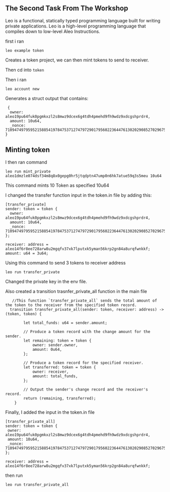 <!-- # 🪙 Token -->

[//]: # (<img alt="workshop/token" width="1412" src="../.resources/token.png">)
## The Second Task From The Workshop

Leo is a functional, statically typed programming language built for writing private applications. Leo is a high-level programming language that compiles down to low-level Aleo Instructions.

first i ran 
```
leo example token 
```
Creates a token project, we can then mint tokens to send to receiver.

Then cd into ``` token ```

Then i ran 
```
leo account new
```

Generates a struct output that contains:

``` 
 {
  owner: aleo19pu64fuk0pgmkxzl2s8mwz9dcex6g4tdh4pmehd9fh9wdz9xdcgshprdr4,
  amount: 10u64,
  _nonce: 710947497959521588541978475371274797290179560223644761302029085270296751312group
}
```

## Minting token

I then ran command
```
leo run mint_private aleo1dmzle074dsf34m8q8x0gepg0hr5jtqdptn47ump0n6hk7atue59q3s5meu 10u64
```
This command mints 10 Token as specified 10u64


I changed the transfer function input in the token.in file by adding this:
```
[transfer_private]
sender: token = token {
  owner: aleo19pu64fuk0pgmkxzl2s8mwz9dcex6g4tdh4pmehd9fh9wdz9xdcgshprdr4,
  amount: 10u64,
  _nonce: 710947497959521588541978475371274797290179560223644761302029085270296751312group
};

receiver: address = aleo14f6r8ee728arw8u2mgqfv37xk7lputxk5yman56krp2gn84a8urqfwnkkf;
amount: u64 = 3u64;
```

Using this command to send 3 tokens to receiver address
```
leo run transfer_private
```
Changed the private key in the env file.

Also created a transition trasnfer_private_all function in the main file

```
   //This function `transfer_private_all` sends the total amount of the token to the receiver from the specified token record.
  transition transfer_private_all(sender: token, receiver: address) -> (token, token) {
        
        let total_funds: u64 = sender.amount;

        // Produce a token record with the change amount for the sender.
        let remaining: token = token {
            owner: sender.owner,
            amount: 0u64,
        };

        // Produce a token record for the specified receiver.
        let transferred: token = token {
            owner: receiver,
            amount: total_funds,
        };

        // Output the sender's change record and the receiver's record.
        return (remaining, transferred);
    }

```

Finally, I added the input in the token.in file
```
[transfer_private_all]
sender: token = token {
 owner: aleo19pu64fuk0pgmkxzl2s8mwz9dcex6g4tdh4pmehd9fh9wdz9xdcgshprdr4,
 amount: 10u64,
 _nonce: 710947497959521588541978475371274797290179560223644761302029085270296751312group
};

receiver: address = aleo14f6r8ee728arw8u2mgqfv37xk7lputxk5yman56krp2gn84a8urqfwnkkf;
```
then run 
```
leo run transfer_private_all
```
